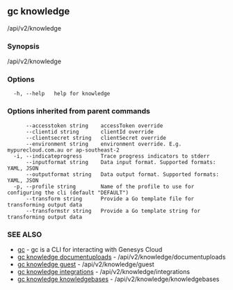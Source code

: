 ## gc knowledge

/api/v2/knowledge

### Synopsis

/api/v2/knowledge

### Options

```
  -h, --help   help for knowledge
```

### Options inherited from parent commands

```
      --accesstoken string    accessToken override
      --clientid string       clientId override
      --clientsecret string   clientSecret override
      --environment string    environment override. E.g. mypurecloud.com.au or ap-southeast-2
  -i, --indicateprogress      Trace progress indicators to stderr
      --inputformat string    Data input format. Supported formats: YAML, JSON
      --outputformat string   Data output format. Supported formats: YAML, JSON
  -p, --profile string        Name of the profile to use for configuring the cli (default "DEFAULT")
      --transform string      Provide a Go template file for transforming output data
      --transformstr string   Provide a Go template string for transforming output data
```

### SEE ALSO

* [gc](gc.html)	 - gc is a CLI for interacting with Genesys Cloud
* [gc knowledge documentuploads](gc_knowledge_documentuploads.html)	 - /api/v2/knowledge/documentuploads
* [gc knowledge guest](gc_knowledge_guest.html)	 - /api/v2/knowledge/guest
* [gc knowledge integrations](gc_knowledge_integrations.html)	 - /api/v2/knowledge/integrations
* [gc knowledge knowledgebases](gc_knowledge_knowledgebases.html)	 - /api/v2/knowledge/knowledgebases


